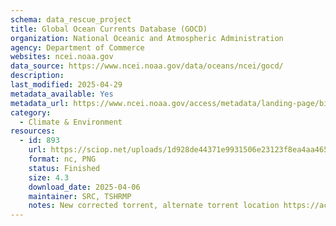 ```yaml
---
schema: data_rescue_project 
title: Global Ocean Currents Database (GOCD)
organization: National Oceanic and Atmospheric Administration
agency: Department of Commerce
websites: ncei.noaa.gov
data_source: https://www.ncei.noaa.gov/data/oceans/ncei/gocd/
description: 
last_modified: 2025-04-29
metadata_available: Yes
metadata_url: https://www.ncei.noaa.gov/access/metadata/landing-page/bin/iso?id=gov.noaa.nodcNCEI-GOCD
category:
  - Climate & Environment 
resources:
  - id: 893
    url: https://sciop.net/uploads/1d928de44371e9931506e23123f8ea4aa465e3f4
    format: nc, PNG
    status: Finished
    size: 4.3
    download_date: 2025-04-06
    maintainer: SRC, TSHRMP
    notes: New corrected torrent, alternate torrent location https://academictorrents.com/details/1d928de44371e9931506e23123f8ea4aa465e3f4
---
```

